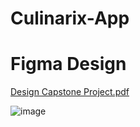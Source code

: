 # Culinarix-App

# Figma Design
[Design Capstone Project.pdf](https://github.com/keeptrain/Culinarix-App/files/13558746/Design.Capstone.Project.pdf)

![image](https://github.com/keeptrain/Culinarix-App/assets/107345932/ba3851ce-9eab-499d-9253-755c07706bb2)
